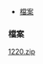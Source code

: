 - [檔案](#檔案)
### 檔案
[1220.zip](https://github.com/s108000389/File-temporary-storage/files/7742975/1220.zip)
